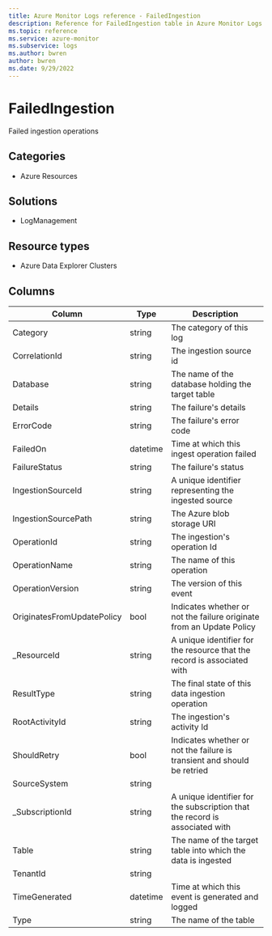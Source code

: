 ```yaml
---
title: Azure Monitor Logs reference - FailedIngestion
description: Reference for FailedIngestion table in Azure Monitor Logs.
ms.topic: reference
ms.service: azure-monitor
ms.subservice: logs
ms.author: bwren
author: bwren
ms.date: 9/29/2022
---
```


# FailedIngestion

 Failed ingestion operations

## Categories

- Azure Resources
## Solutions

- LogManagement
## Resource types

- Azure Data Explorer Clusters




## Columns

| Column | Type | Description |
| --- | --- | --- |
| Category | string | The category of this log |
| CorrelationId | string | The ingestion source id |
| Database | string | The name of the database holding the target table |
| Details | string | The failure's details |
| ErrorCode | string | The failure's error code |
| FailedOn | datetime | Time at which this ingest operation failed |
| FailureStatus | string | The failure's status |
| IngestionSourceId | string | A unique identifier representing the ingested source |
| IngestionSourcePath | string | The Azure blob storage URI |
| OperationId | string | The ingestion's operation Id |
| OperationName | string | The name of this operation |
| OperationVersion | string | The version of this event |
| OriginatesFromUpdatePolicy | bool | Indicates whether or not the failure originate from an Update Policy |
| _ResourceId | string | A unique identifier for the resource that the record is associated with |
| ResultType | string | The final state of this data ingestion operation |
| RootActivityId | string | The ingestion's activity Id |
| ShouldRetry | bool | Indicates whether or not the failure is transient and should be retried |
| SourceSystem | string |  |
| _SubscriptionId | string | A unique identifier for the subscription that the record is associated with |
| Table | string | The name of the target table into which the data is ingested |
| TenantId | string |  |
| TimeGenerated | datetime | Time at which this event is generated and logged |
| Type | string | The name of the table |
